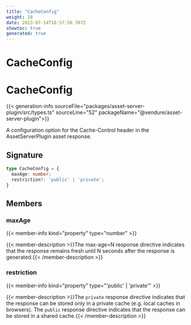 ```yaml
---
title: "CacheConfig"
weight: 10
date: 2023-07-14T16:57:50.707Z
showtoc: true
generated: true
---
```

<!-- This file was generated from the Vendure source. Do not modify. Instead, re-run the "docs:build" script -->

# CacheConfig
<div class="symbol">


# CacheConfig

{{< generation-info sourceFile="packages/asset-server-plugin/src/types.ts" sourceLine="52" packageName="@vendure/asset-server-plugin">}}

A configuration option for the Cache-Control header in the AssetServerPlugin asset response.

## Signature

```TypeScript
type CacheConfig = {
  maxAge: number;
  restriction?: 'public' | 'private';
}
```
## Members

### maxAge

{{< member-info kind="property" type="number"  >}}

{{< member-description >}}The max-age=N response directive indicates that the response remains fresh until N seconds after the response is generated.{{< /member-description >}}

### restriction

{{< member-info kind="property" type="'public' | 'private'"  >}}

{{< member-description >}}The `private` response directive indicates that the response can be stored only in a private cache (e.g. local caches in browsers).
The `public` response directive indicates that the response can be stored in a shared cache.{{< /member-description >}}


</div>
